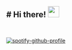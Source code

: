 <h2># Hi there! <img src="https://media0.giphy.com/media/CaiVJuZGvR8HK/giphy.gif?cid=ecf05e479u2tnn84o7qu6nr8yrpuqi7u8ogwexboj7ehrjs6&rid=giphy.gif&ct=g" width="30px"></h2>
<br>



[![spotify-github-profile](https://spotify-github-profile.vercel.app/api/view?uid=ggeb4yongj9ppuyjqbubkhpzr&cover_image=true&theme=default&show_offline=true&background_color=121212&bar_color_cover=true)](https://spotify-github-profile.vercel.app/api/view?uid=ggeb4yongj9ppuyjqbubkhpzr&redirect=true)

